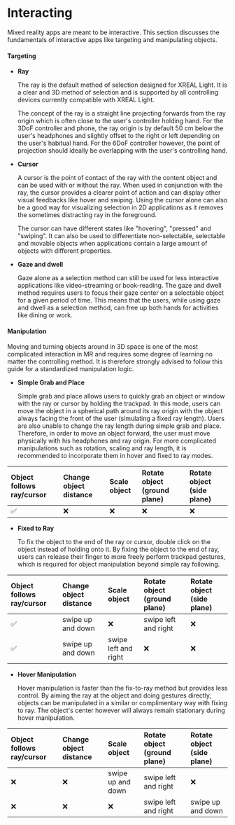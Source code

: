 # Interacting

Mixed reality apps are meant to be interactive. This section discusses the fundamentals of interactive apps like targeting and manipulating objects.

#### Targeting

- **Ray**

  The ray is the default method of selection designed for XREAL Light. It is a clear and 3D method of selection and is supported by all controlling devices currently compatible with XREAL Light.

  The concept of the ray is a straight line projecting forwards from the ray origin which is often close to the user's controller holding hand. For the 3DoF controller and phone, the ray origin is by default 50 cm below the user's headphones and slightly offset to the right or left depending on the user's habitual hand. For the 6DoF controller however, the point of projection should ideally be overlapping with the user's controlling hand.

- **Cursor**

  A cursor is the point of contact of the ray with the content object and can be used with or without the ray. When used in conjunction with the ray, the cursor provides a clearer point of action and can display other visual feedbacks like hover and swiping. Using the cursor alone can also be a good way for visualizing selection in 2D applications as it removes the sometimes distracting ray in the foreground.

  The cursor can have different states like "hovering", "pressed" and "swiping". It can also be used to differentiate non-selectable, selectable and movable objects when applications contain a large amount of objects with different properties.

- **Gaze and dwell**

  Gaze alone as a selection method can still be used for less interactive applications like video-streaming or book-reading. The gaze and dwell method requires users to focus their gaze center on a selectable object for a given period of time. This means that the users, while using gaze and dwell as a selection method, can free up both hands for activities like dining or work.



#### Manipulation

Moving and turning objects around in 3D space is one of the most complicated interaction in MR and requires some degree of learning no matter the controlling method. It is therefore strongly advised to follow this guide for a standardized manipulation logic.

- **Simple Grab and Place**

  Simple grab and place allows users to quickly grab an object or window with the ray or cursor by holding the trackpad. In this mode, users can move the object in a spherical path around its ray origin with the object always facing the front of the user (simulating a fixed ray length). Users are also unable to change the ray length during simple grab and place. Therefore, in order to move an object forward, the user must move physically with his headphones and ray origin. For more complicated manipulations such as rotation, scaling and ray length, it is recommended to incorporate them in hover and fixed to ray modes.



| Object follows ray/cursor | Change object distance | Scale object | Rotate object (ground plane) | Rotate object (side plane) |
| :------------------------ | :--------------------- | :----------- | :--------------------------- | :------------------------- |
| ✅                         | ❌                      | ❌            | ❌                            | ❌                          |



- **Fixed to Ray**

  To fix the object to the end of the ray or cursor, double click on the object instead of holding onto it. By fixing the object to the end of ray, users can release their finger to more freely perform trackpad gestures, which is required for object manipulation beyond simple ray following.



| Object follows ray/cursor | Change object distance | Scale object         | Rotate object (ground plane) | Rotate object (side plane) |
| :------------------------ | :--------------------- | :------------------- | :--------------------------- | :------------------------- |
| ✅                         | swipe up and down      | ❌                    | swipe left and right         | ❌                          |
| ✅                         | swipe up and down      | swipe left and right | ❌                            | ❌                          |



- **Hover Manipulation**

  Hover manipulation is faster than the fix-to-ray method but provides less control. By aiming the ray at the object and doing gestures directly, objects can be manipulated in a similar or complimentary way with fixing to ray. The object's center however will always remain stationary during hover manipulation.



| Object follows ray/cursor | Change object distance | Scale object      | Rotate object (ground plane) | Rotate object (side plane) |
| :------------------------ | :--------------------- | :---------------- | :--------------------------- | :------------------------- |
| ❌                         | ❌                      | swipe up and down | swipe left and right         | ❌                          |
| ❌                         | ❌                      | ❌                 | swipe left and right         | swipe up and down          |
